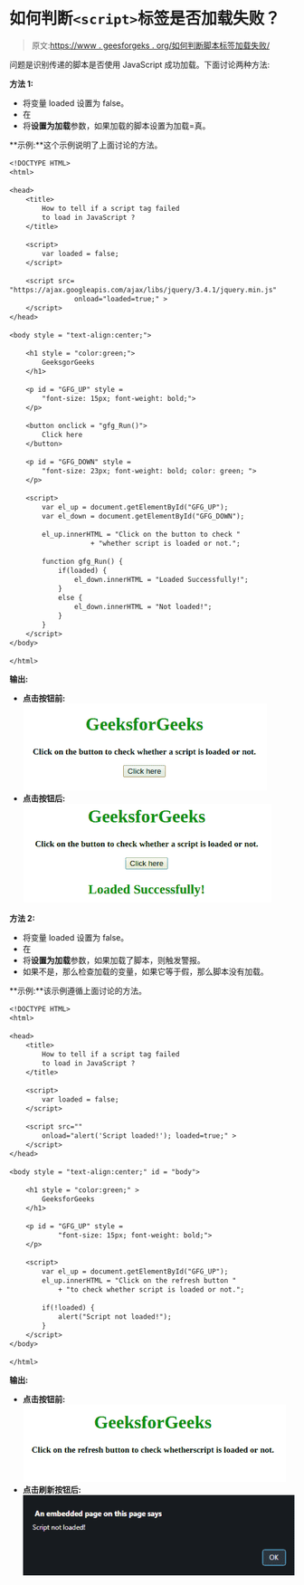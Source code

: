 # 如何判断`<script>`标签是否加载失败？

> 原文:[https://www . geesforgeks . org/如何判断脚本标签加载失败/](https://www.geeksforgeeks.org/how-to-tell-if-a-script-tag-failed-to-load/)

问题是识别传递的脚本是否使用 JavaScript 成功加载。下面讨论两种方法:

**方法 1:**

*   将变量 loaded 设置为 false。
*   在
*   将**设置为加载**参数，如果加载的脚本设置为加载=真。

**示例:**这个示例说明了上面讨论的方法。

```
<!DOCTYPE HTML> 
<html> 

<head> 
    <title> 
        How to tell if a script tag failed
        to load in JavaScript ?
    </title>

    <script>
        var loaded = false;
    </script>

    <script src=
"https://ajax.googleapis.com/ajax/libs/jquery/3.4.1/jquery.min.js"
                onload="loaded=true;" >
    </script>
</head> 

<body style = "text-align:center;"> 

    <h1 style = "color:green;"> 
        GeeksgorGeeks 
    </h1>

    <p id = "GFG_UP" style = 
        "font-size: 15px; font-weight: bold;">
    </p>

    <button onclick = "gfg_Run()"> 
        Click here
    </button>

    <p id = "GFG_DOWN" style =
        "font-size: 23px; font-weight: bold; color: green; ">
    </p>

    <script>
        var el_up = document.getElementById("GFG_UP");
        var el_down = document.getElementById("GFG_DOWN");

        el_up.innerHTML = "Click on the button to check "
                    + "whether script is loaded or not."; 

        function gfg_Run() {
            if(loaded) {
                el_down.innerHTML = "Loaded Successfully!";
            }
            else {
                el_down.innerHTML = "Not loaded!";
            }
        }         
    </script> 
</body> 

</html>
```

**输出:**

*   **点击按钮前:**
    ![](img/7f19d106e166818dce14e1f556470cce.png)
*   **点击按钮后:**
    ![](img/08220c9e48c9d3f09c81a9843055bedb.png)

**方法 2:**

*   将变量 loaded 设置为 false。
*   在
*   将**设置为加载**参数，如果加载了脚本，则触发警报。
*   如果不是，那么检查加载的变量，如果它等于假，那么脚本没有加载。

**示例:**该示例遵循上面讨论的方法。

```
<!DOCTYPE HTML> 
<html> 

<head> 
    <title> 
        How to tell if a script tag failed
        to load in JavaScript ?
    </title>

    <script>
        var loaded = false;
    </script>

    <script src="" 
        onload="alert('Script loaded!'); loaded=true;" >
    </script>
</head> 

<body style = "text-align:center;" id = "body"> 

    <h1 style = "color:green;" > 
        GeeksforGeeks 
    </h1>

    <p id = "GFG_UP" style = 
            "font-size: 15px; font-weight: bold;">
    </p>

    <script>
        var el_up = document.getElementById("GFG_UP");
        el_up.innerHTML = "Click on the refresh button "
            + "to check whether script is loaded or not.";

        if(!loaded) {
            alert("Script not loaded!");
        }
    </script> 
</body> 

</html>
```

**输出:**

*   **点击按钮前:**
    ![](img/23bbf18a3cd2a3e1ce48edea0f2c8342.png)
*   **点击刷新按钮后:**
    ![](img/bb7a1fbc005a18d04ae86a58e2cbbe42.png)